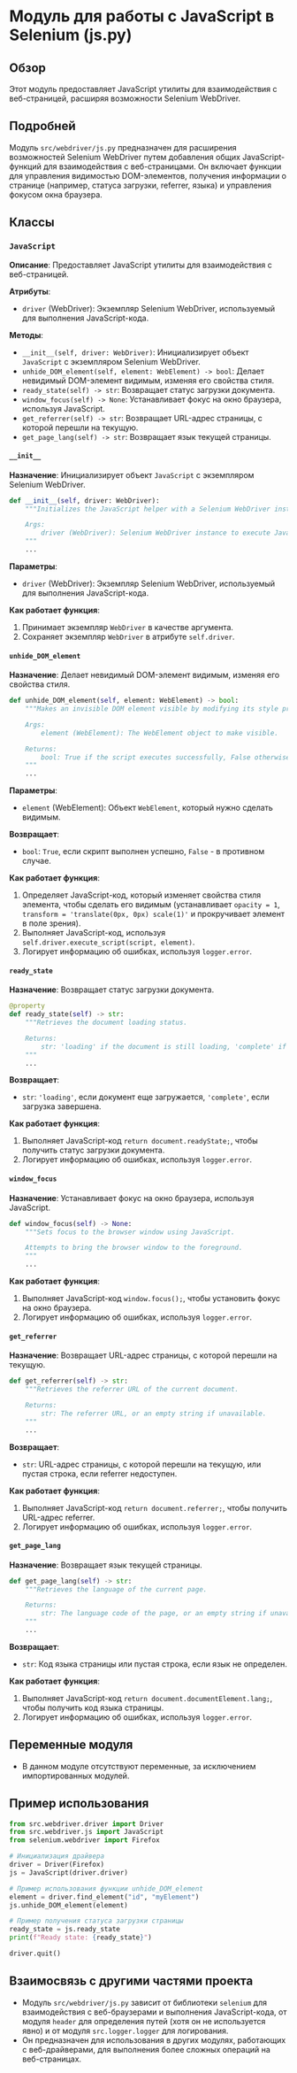 # Модуль для работы с JavaScript в Selenium (js.py)

## Обзор

Этот модуль предоставляет JavaScript утилиты для взаимодействия с веб-страницей, расширяя возможности Selenium WebDriver.

## Подробней

Модуль `src/webdriver/js.py` предназначен для расширения возможностей Selenium WebDriver путем добавления общих JavaScript-функций для взаимодействия с веб-страницами. Он включает функции для управления видимостью DOM-элементов, получения информации о странице (например, статуса загрузки, referrer, языка) и управления фокусом окна браузера.

## Классы

### `JavaScript`

**Описание**: Предоставляет JavaScript утилиты для взаимодействия с веб-страницей.

**Атрибуты**:

-   `driver` (WebDriver): Экземпляр Selenium WebDriver, используемый для выполнения JavaScript-кода.

**Методы**:

-   `__init__(self, driver: WebDriver)`: Инициализирует объект `JavaScript` с экземпляром Selenium WebDriver.
-   `unhide_DOM_element(self, element: WebElement) -> bool`: Делает невидимый DOM-элемент видимым, изменяя его свойства стиля.
-   `ready_state(self) -> str`: Возвращает статус загрузки документа.
-   `window_focus(self) -> None`: Устанавливает фокус на окно браузера, используя JavaScript.
-   `get_referrer(self) -> str`: Возвращает URL-адрес страницы, с которой перешли на текущую.
-   `get_page_lang(self) -> str`: Возвращает язык текущей страницы.

#### `__init__`

**Назначение**: Инициализирует объект `JavaScript` с экземпляром Selenium WebDriver.

```python
def __init__(self, driver: WebDriver):
    """Initializes the JavaScript helper with a Selenium WebDriver instance.

    Args:
        driver (WebDriver): Selenium WebDriver instance to execute JavaScript.
    """
    ...
```

**Параметры**:

-   `driver` (WebDriver): Экземпляр Selenium WebDriver, используемый для выполнения JavaScript-кода.

**Как работает функция**:

1.  Принимает экземпляр `WebDriver` в качестве аргумента.
2.  Сохраняет экземпляр `WebDriver` в атрибуте `self.driver`.

#### `unhide_DOM_element`

**Назначение**: Делает невидимый DOM-элемент видимым, изменяя его свойства стиля.

```python
def unhide_DOM_element(self, element: WebElement) -> bool:
    """Makes an invisible DOM element visible by modifying its style properties.

    Args:
        element (WebElement): The WebElement object to make visible.

    Returns:
        bool: True if the script executes successfully, False otherwise.
    """
    ...
```

**Параметры**:

-   `element` (WebElement): Объект `WebElement`, который нужно сделать видимым.

**Возвращает**:

-   `bool`: `True`, если скрипт выполнен успешно, `False` - в противном случае.

**Как работает функция**:

1.  Определяет JavaScript-код, который изменяет свойства стиля элемента, чтобы сделать его видимым (устанавливает `opacity = 1`, `transform = 'translate(0px, 0px) scale(1)'` и прокручивает элемент в поле зрения).
2.  Выполняет JavaScript-код, используя `self.driver.execute_script(script, element)`.
3.  Логирует информацию об ошибках, используя `logger.error`.

#### `ready_state`

**Назначение**: Возвращает статус загрузки документа.

```python
@property
def ready_state(self) -> str:
    """Retrieves the document loading status.

    Returns:
        str: 'loading' if the document is still loading, 'complete' if loading is finished.
    """
    ...
```

**Возвращает**:

-   `str`: `'loading'`, если документ еще загружается, `'complete'`, если загрузка завершена.

**Как работает функция**:

1.  Выполняет JavaScript-код `return document.readyState;`, чтобы получить статус загрузки документа.
2.  Логирует информацию об ошибках, используя `logger.error`.

#### `window_focus`

**Назначение**: Устанавливает фокус на окно браузера, используя JavaScript.

```python
def window_focus(self) -> None:
    """Sets focus to the browser window using JavaScript.

    Attempts to bring the browser window to the foreground.
    """
    ...
```

**Как работает функция**:

1.  Выполняет JavaScript-код `window.focus();`, чтобы установить фокус на окно браузера.
2.  Логирует информацию об ошибках, используя `logger.error`.

#### `get_referrer`

**Назначение**: Возвращает URL-адрес страницы, с которой перешли на текущую.

```python
def get_referrer(self) -> str:
    """Retrieves the referrer URL of the current document.

    Returns:
        str: The referrer URL, or an empty string if unavailable.
    """
    ...
```

**Возвращает**:

-   `str`: URL-адрес страницы, с которой перешли на текущую, или пустая строка, если referrer недоступен.

**Как работает функция**:

1.  Выполняет JavaScript-код `return document.referrer;`, чтобы получить URL-адрес referrer.
2.  Логирует информацию об ошибках, используя `logger.error`.

#### `get_page_lang`

**Назначение**: Возвращает язык текущей страницы.

```python
def get_page_lang(self) -> str:
    """Retrieves the language of the current page.

    Returns:
        str: The language code of the page, or an empty string if unavailable.
    """
    ...
```

**Возвращает**:

-   `str`: Код языка страницы или пустая строка, если язык не определен.

**Как работает функция**:

1.  Выполняет JavaScript-код `return document.documentElement.lang;`, чтобы получить код языка страницы.
2.  Логирует информацию об ошибках, используя `logger.error`.

## Переменные модуля

-   В данном модуле отсутствуют переменные, за исключением импортированных модулей.

## Пример использования

```python
from src.webdriver.driver import Driver
from src.webdriver.js import JavaScript
from selenium.webdriver import Firefox

# Инициализация драйвера
driver = Driver(Firefox)
js = JavaScript(driver.driver)

# Пример использования функции unhide_DOM_element
element = driver.find_element("id", "myElement")
js.unhide_DOM_element(element)

# Пример получения статуса загрузки страницы
ready_state = js.ready_state
print(f"Ready state: {ready_state}")

driver.quit()
```

## Взаимосвязь с другими частями проекта

-   Модуль `src/webdriver/js.py` зависит от библиотеки `selenium` для взаимодействия с веб-браузерами и выполнения JavaScript-кода, от модуля `header` для определения путей (хотя он не используется явно) и от модуля `src.logger.logger` для логирования.
-   Он предназначен для использования в других модулях, работающих с веб-драйверами, для выполнения более сложных операций на веб-страницах.